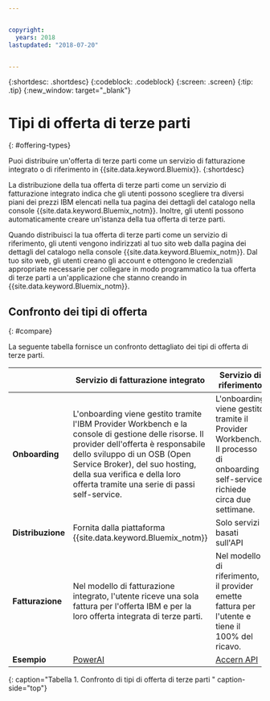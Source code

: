 ```yaml
---


copyright:
  years: 2018
lastupdated: "2018-07-20"


---
```


{:shortdesc: .shortdesc}
{:codeblock: .codeblock}
{:screen: .screen}
{:tip: .tip}
{:new_window: target="_blank"}

# Tipi di offerta di terze parti
{: #offering-types}

Puoi distribuire un'offerta di terze parti come un servizio di fatturazione integrato o di riferimento in {{site.data.keyword.Bluemix}}.
{:shortdesc}

La distribuzione della tua offerta di terze parti come un servizio di fatturazione integrato indica che gli utenti possono scegliere tra diversi piani dei prezzi IBM elencati nella tua pagina dei dettagli del catalogo nella console {{site.data.keyword.Bluemix_notm}}. Inoltre, gli utenti possono automaticamente creare un'istanza della tua offerta di terze parti.

Quando distribuisci la tua offerta di terze parti come un servizio di riferimento, gli utenti vengono indirizzati al tuo sito web dalla pagina dei dettagli del catalogo nella console {{site.data.keyword.Bluemix_notm}}. Dal tuo sito web, gli utenti creano gli account e ottengono le credenziali appropriate necessarie per collegare in modo programmatico la tua offerta di terze parti a un'applicazione che stanno creando in {{site.data.keyword.Bluemix_notm}}.

## Confronto dei tipi di offerta
{: #compare}

La seguente tabella fornisce un confronto dettagliato dei tipi di offerta di terze parti. 

|  | Servizio di fatturazione integrato  | Servizio di riferimento |
|---|---|---|
| **Onboarding** | L'onboarding viene gestito tramite l'IBM Provider Workbench e la console di gestione delle risorse. Il provider dell'offerta è responsabile dello sviluppo di un OSB (Open Service Broker), del suo hosting, della sua verifica e della loro offerta tramite una serie di passi self-service. | L'onboarding viene gestito tramite il Provider Workbench. Il processo di onboarding self-service richiede circa due settimane. |
| **Distribuzione** | Fornita dalla piattaforma {{site.data.keyword.Bluemix_notm}}  | Solo servizi basati sull'API |
| **Fatturazione**  |  Nel modello di fatturazione integrato, l'utente riceve una sola fattura per l'offerta IBM e per la loro offerta integrata di terze parti. | Nel modello di riferimento, il provider emette fattura per l'utente e tiene il 100% del ricavo. |
| **Esempio** | [PowerAI](https://console.bluemix.net/catalog/services/powerai) | [Accern API](https://console.bluemix.net/catalog/services/accern-api) |
{: caption="Tabella 1. Confronto di tipi di offerta di terze parti " caption-side="top"}

